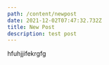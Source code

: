 ```yaml
---
path: /content/newpost
date: 2021-12-02T07:47:32.732Z
title: New Post
description: test post
---
```

hfuhjjifekrgfg